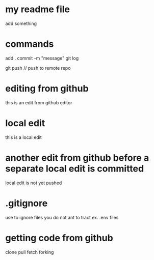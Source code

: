 # my readme file

add something 


# commands
add .
commit -m "message"
git log

git push // push to remote repo

# editing from github 
this is an edit from github editor


# local edit
this is a local edit


# another edit from github before a separate local edit is committed
local edit is not yet pushed

# .gitignore
use to ignore files you do not ant to tract 
ex. .env files


# getting code from github 
clone 
pull
fetch 
forking 
